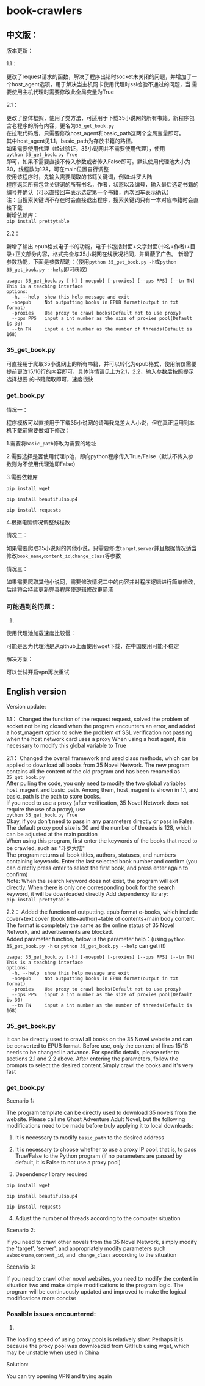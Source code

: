 # book-crawlers
## 中文版：
版本更新：

1.1：

更改了request请求的函数，解决了程序出错时socket未关闭的问题，并增加了一个host_agent选项，用于解决当主机网卡使用代理时ssl检验不通过的问题，当
需要使用主机代理时需要修改此全局变量为True

2.1：

更改了整体框架，使用了类方法，可适用于下载35小说网的所有书籍。新程序包含老程序的所有内容，更名为`35_get_book.py`  
在拉取代码后，只需要修改host_agent和basic_path这两个全局变量即可。  
其中host_agent见1.1，basic_path为存放书籍的路径。  
如果需要使用代理（经过验证，35小说网并不需要使用代理），使用  
`python 35_get_book.py True`  
即可，如果不需要直接不传入参数或者传入False即可。默认使用代理池大小为30，线程数为128，可在main位置自行调整  
使用该程序时，先输入需要爬取的书籍关键词，例如:斗罗大陆  
程序返回所有包含关键词的所有书名，作者，状态以及编号，输入最后选定书籍的编号并确认（可以直接回车表示选定第一个书籍，再次回车表示确认）  
注：当搜索关键词不存在时会直接退出程序，搜索关键词只有一本对应书籍时会直接下载  
新增依赖库：  
`pip install prettytable`  

2.2：

新增了输出.epub格式电子书的功能，电子书包括封面+文字封面(书名+作者)+目录+正文部分内容，格式完全与35小说网在线状况相同，并屏蔽了广告。
新增了参数功能，下面是参数帮助：（使用`python 35_get_book.py -h`或`python 35_get_book.py --help`即可获取）  
```
usage: 35_get_book.py [-h] [-noepub] [-proxies] [--pps PPS] [--tn TN]  
This is a teaching interface    
options:  
  -h, --help  show this help message and exit  
  -noepub     Not outputting books in EPUB format(output in txt format)  
  -proxies    Use proxy to crawl books(Default not to use proxy)  
  --pps PPS   input a int number as the size of proxies pool(Default is 30)  
  --tn TN     input a int number as the number of threads(Default is 168)
```

### 35_get_book.py
可直接用于爬取35小说网上的所有书籍，并可以转化为epub格式，使用前仅需要提前更改15/16行的内容即可，具体详情请见上方2.1，2.2，输入参数后按照提示选择想要
的书籍爬取即可，速度很快

### get_book.py
情况一：

程序模板可以直接用于下载35小说网的请叫我鬼差大人小说，但在真正运用到本机下载前需要做如下修改：

1.需要将`basic_path`修改为需要的地址

2.需要选择是否使用代理ip池，即向python程序传入True/False（默认不传入参数则为不使用代理池即False）

3.需要依赖库

`pip install wget`

`pip install beautifulsoup4`

`pip install requests`

4.根据电脑情况调整线程数


情况二：

如果需要爬取35小说网的其他小说，只需要修改`target`,`server`并且根据情况适当修改`book_name`,`content_id`,`change_class`等参数


情况三：

如果需要爬取其他小说网，需要修改情况二中的内容并对程序逻辑进行简单修改，后续将会持续更新完善程序使逻辑修改更简洁


### 可能遇到的问题：

1.

使用代理池加载速度比较慢：

可能是因为代理池是从github上面使用wget下载，在中国使用可能不稳定

解决方案：

可以尝试开启vpn再次重试


## English version
Version update:

1.1：
Changed the function of the request request, solved the problem of socket not being closed when the program encounters an error, and added a host_magent option to solve the problem of SSL verification not passing when the host network card uses a proxy
When using a host agent, it is necessary to modify this global variable to True

2.1：
Changed the overall framework and used class methods, which can be applied to download all books from 35 Novel Network. The new program contains all the content of the old program and has been renamed as `35_get_book.py`  
After pulling the code, you only need to modify the two global variables host_magent and basic_path.
Among them, host_magent is shown in 1.1, and basic_path is the path to store books.  
If you need to use a proxy (after verification, 35 Novel Network does not require the use of a proxy), use  
`python 35_get_book.py True`  
Okay, if you don't need to pass in any parameters directly or pass in False. The default proxy pool size is 30 and the number of threads is 128, which can be adjusted at the main position  
When using this program, first enter the keywords of the books that need to be crawled, such as "斗罗大陆"  
The program returns all book titles, authors, statuses, and numbers containing keywords. Enter the last selected book number and confirm (you can directly press enter to select the first book, and press enter again to confirm)  
Note: When the search keyword does not exist, the program will exit directly. When there is only one corresponding book for the search keyword, it will be downloaded directly
Add dependency library:  
`pip install prettytable` 

2.2：
Added the function of outputting. epub format e-books, which include cover+text cover (book title+author)+table of contents+main body content. The format is completely the same as the online status of 35 Novel Network, and advertisements are blocked.  
Added parameter function, below is the parameter help：(using `python 35_get_book.py -h` or `python 35_get_book.py --help` can get it!)  
```
usage: 35_get_book.py [-h] [-noepub] [-proxies] [--pps PPS] [--tn TN]  
This is a teaching interface  
options:  
  -h, --help  show this help message and exit  
  -noepub     Not outputting books in EPUB format(output in txt format)  
  -proxies    Use proxy to crawl books(Default not to use proxy)  
  --pps PPS   input a int number as the size of proxies pool(Default is 30)  
  --tn TN     input a int number as the number of threads(Default is 168)
```

### 35_get_book.py  
It can be directly used to crawl all books on the 35 Novel website and can be converted to EPUB format. Before use, only the content of lines 15/16 needs to be changed in advance. For specific details, please refer to sections 2.1 and 2.2 above. After entering the parameters, follow the prompts to select the desired content.Simply crawl the books and it's very fast

### get_book.py  
Scenario 1:

The program template can be directly used to download 35 novels from the website. Please call me Ghost Adventure Adult Novel, but the following modifications need to be made before truly applying it to local downloads:

1. It is necessary to modify `basic_path` to the desired address

2. It is necessary to choose whether to use a proxy IP pool, that is, to pass True/False to the Python program (if no parameters are passed by default, it is False to not use a proxy pool)

3. Dependency library required

`pip install wget`

`pip install beautifulsoup4`

`pip install requests`

4. Adjust the number of threads according to the computer situation


Scenario 2:

If you need to crawl other novels from the 35 Novel Network, simply modify the 'target', 'server', and appropriately modify parameters such as` bookname `,` content_id `, and` change_class` according to the situation


Scenario 3:

If you need to crawl other novel websites, you need to modify the content in situation two and make simple modifications to the program logic. The program will be continuously updated and improved to make the logical modifications more concise


### Possible issues encountered:

1.
The loading speed of using proxy pools is relatively slow:
Perhaps it is because the proxy pool was downloaded from GitHub using wget, which may be unstable when used in China

Solution:

You can try opening VPN and trying again
